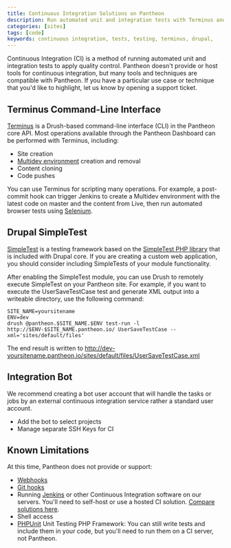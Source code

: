 ```yaml
---
title: Continuous Integration Solutions on Pantheon
description: Run automated unit and integration tests with Terminus and Drupal SimpleTest.
categories: [sites]
tags: [code]
keywords: continuous integration, tests, testing, terminus, drupal,
---
```

Continuous Integration (CI) is a method of running automated unit and integration tests to apply quality control. Pantheon doesn't provide or host tools for continuous integration, but many tools and techniques are compatible with Pantheon. If you have a particular use case or technique that you'd like to highlight, let us know by opening a support ticket.

## Terminus Command-Line Interface

[Terminus](/docs/terminus/) is a Drush-based command-line interface (CLI) in the Pantheon core API. Most operations available through the Pantheon Dashboard can be performed with Terminus, including:

- Site creation
- [Multidev environment](/docs/multidev) creation and removal
- Content cloning
- Code pushes

You can use Terminus for scripting many operations. For example, a post-commit hook can trigger Jenkins to create a Multidev environment with the latest code on master and the content from Live, then run automated browser tests using [Selenium](http://www.seleniumhq.org/).

## Drupal SimpleTest

[SimpleTest](https://drupal.org/project/simpletest) is a testing framework based on the [SimpleTest PHP library](http://simpletest.sourceforge.net/) that is included with Drupal core. If you are creating a custom web application, you should consider including SimpleTests of your module functionality.

After enabling the SimpleTest module, you can use Drush to remotely execute SimpleTest on your Pantheon site. For example, if you want to execute the UserSaveTestCase test and generate XML output into a writeable directory, use the following command:

    SITE_NAME=yoursitename
    ENV=dev
    drush @pantheon.$SITE_NAME.$ENV test-run -l http://$ENV-$SITE_NAME.pantheon.io/ UserSaveTestCase --xml='sites/default/files'

The end result is written to http://dev-yoursitename.pantheon.io/sites/default/files/UserSaveTestCase.xml

## Integration Bot

We recommend creating a bot user account that will handle the tasks or jobs by an external continuous integration service rather a standard user account.

- Add the bot to select projects
- Manage separate SSH Keys for CI

## Known Limitations

At this time, Pantheon does not provide or support:

- [Webhooks](http://en.wikipedia.org/wiki/Webhook)
- [Git hooks](http://git-scm.com/book/en/Customizing-Git-Git-Hooks)
- Running [Jenkins](http://jenkins-ci.org/) or other Continuous Integration software on our servers. You'll need to self-host or use a hosted CI solution. [Compare solutions here](https://en.wikipedia.org/wiki/Comparison_of_continuous_integration_software).
- Shell access
- [PHPUnit](https://github.com/sebastianbergmann/phpunit/) Unit Testing PHP Framework: You can still write tests and include them in your code, but you'll need to run them on a CI server, not Pantheon.
